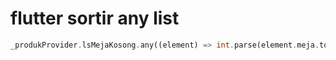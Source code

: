 # flutter sortir any list

```dart
_produkProvider.lsMejaKosong.any((element) => int.parse(element.meja.toString()) == x)?"apa kabar":"baik"
```
